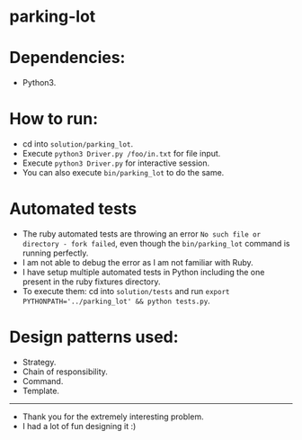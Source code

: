 # parking-lot

# Dependencies:
- Python3.

# How to run:
- cd into `solution/parking_lot`.
- Execute `python3 Driver.py /foo/in.txt` for file input.
- Execute `python3 Driver.py` for interactive session.
- You can also execute `bin/parking_lot` to do the same.

# Automated tests
- The ruby automated tests are throwing an error `No such file or directory - fork failed`, even though the `bin/parking_lot` command is running perfectly.
- I am not able to debug the error as I am not familiar with Ruby.
- I have setup multiple automated tests in Python including the one present in the ruby fixtures directory.
- To execute them: cd into `solution/tests` and run `export PYTHONPATH='../parking_lot' && python tests.py`.

# Design patterns used:
- Strategy.
- Chain of responsibility.
- Command.
- Template.

----

- Thank you for the extremely interesting problem.
- I had a lot of fun designing it :)